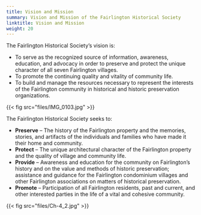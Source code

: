 ```yaml
---
title: Vision and Mission
summary: Vision and Mission of the Fairlington Historical Society
linktitle: Vision and Mission
weight: 20
---
```


The Fairlington Historical Society’s vision is:

- To serve as the recognized source of information, awareness, education, and advocacy in order to preserve and protect the unique character of all seven Fairlington villages.
- To promote the continuing quality and vitality of community life.
- To build and manage the resources necessary to represent the interests of the Fairlington community in historical and historic preservation organizations.

{{< fig src="files/IMG_0103.jpg" >}}

The Fairlington Historical Society seeks to:

- **Preserve** – The history of the Fairlington property and the memories, stories, and artifacts of the individuals and families who have made it their home and community.
- **Protect** – The unique architectural character of the Fairlington property and the quality of village and community life.
- **Provide** – Awareness and education for the community on Fairlington’s history and on the value and methods of historic preservation; assistance and guidance for the Fairlington condominium villages and other Fairlington associations on matters of historical preservation.
- **Promote** – Participation of all Fairlington residents, past and current, and other interested parties in the life of a vital and cohesive community.

{{< fig src="files/Ch-4_2.jpg" >}}